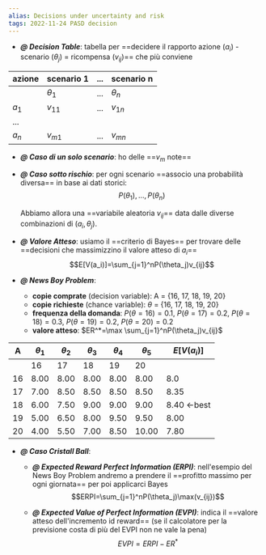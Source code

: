 ```yaml
---
alias: Decisions under uncertainty and risk
tags: 2022-11-24 PASD decision
---
```


- ***@ Decision Table***: tabella per ==decidere il rapporto azione ($a_i$) - scenario ($\theta_j$) = ricompensa ($v_{ij}$)== che più conviene

|azione|scenario 1|...|scenario n
|---|---|---|---|
||$\theta_1$|...|$\theta_n$|
|$a_1$|$v_{11}$|...|$v_{1n}$|
|...||||
|$a_n$|$v_{m1}$|...|$v_{mn}$|

- ***@ Caso di un solo scenario***: ho delle ==$v_m$ note==
- ***@ Caso sotto rischio***: per ogni scenario ==associo una probabilità diversa== in base ai dati storici: $$P(\theta_1),...,P(\theta_n)$$

	Abbiamo allora una ==variabile aleatoria $v_{ij}$== data dalle diverse combinazioni di $(a_{i}, \theta_j)$.

- ***@ Valore Atteso***: usiamo il ==criterio di Bayes== per trovare delle ==decisioni che massimizzino il valore atteso di $a_i$== $$E[V(a_i)]=\sum_{j=1}^nP(\theta_j)v_{ij}$$

- ***@ News Boy Problem***:
	- **copie comprate** (decision variable): A = {16, 17, 18, 19, 20}
	- **copie richieste** (chance variable): $\theta$ = {16, 17, 18, 19, 20}
	- **frequenza della domanda**: $P(\theta=16)=0.1$, $P(\theta=17)=0.2$, $P(\theta=18)=0.3$, $P(\theta=19)=0.2$, $P(\theta=20)=0.2$
	- **valore atteso**: $ER^*=\max \sum_{j=1}^nP(\theta_j)v_{ij}$

|A|$\theta_1$|$\theta_2$|$\theta_3$|$\theta_4$|$\theta_5$|$E[V(a_i)]$|
|---|---|---|---|---|---|---|
||16|17|18|19|20||
|16|8.00|8.00|8.00|8.00|8.00|8.0|
|17|7.00|8.50|8.50|8.50|8.50|8.35|
|18|6.00|7.50|9.00|9.00|9.00|8.40 <-best|
|19|5.00|6.50|8.00|9.50|9.50|8.00|
|20|4.00|5.50|7.00|8.50|10.00|7.80|

- ***@ Caso Cristall Ball***:
	- ***@ Expected Reward Perfect Information (ERPI)***: nell'esempio del News Boy Problem andremo a prendere il ==profitto massimo per ogni giornata== per poi applicarci Bayes $$ERPI=\sum_{j=1}^nP(\theta_j)\max(v_{ij})$$
	
	- ***@ Expected Value of Perfect Information (EVPI)***: indica il ==valore atteso dell'incremento id reward== (se il calcolatore per la previsione costa di più del EVPI non ne vale la pena) $$EVPI=ERPI-ER^*$$
